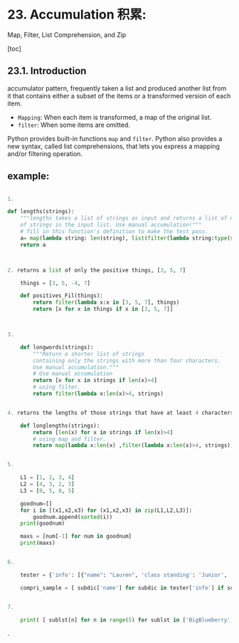 
# 23. Accumulation 积累:

Map, Filter, List Comprehension, and Zip

[toc]

## 23.1. Introduction

accumulator pattern, frequently taken a list and produced another list from it that contains either a subset of the items or a transformed version of each item.
- `Mapping`: When each item is transformed, a map of the original list.
- `filter`: When some items are omitted.


Python provides built-in functions `map` and `filter`. Python also provides a new syntax, called list comprehensions, that lets you express a mapping and/or filtering operation.



## example:

```py

1.

def lengths(strings):
    """lengths takes a list of strings as input and returns a list of numbers that are the lengths
    of strings in the input list. Use manual accumulation!"""
    # fill in this function's definition to make the test pass.
    a= map(lambda string: len(string), list(filter(lambda string:type(string)==type('s'), strings) ))
    return a



2. returns a list of only the positive things, [3, 5, 7]

    things = [3, 5, -4, 7]

    def positives_Fil(things):
        return filter(lambda x:x in [3, 5, 7], things)
        return [x for x in things if x in [3, 5, 7]]



3.

    def longwords(strings):
        """Return a shorter list of strings
        containing only the strings with more than four characters.
        Use manual accumulation."""
        # Use manual accumulation
        return [x for x in strings if len(x)>4]
        # using filter.
        return filter(lambda x:len(x)>4, strings)


4. returns the lengths of those strings that have at least 4 characters.

    def longlengths(strings):
        return [len(x) for x in strings if len(x)>4]
        # using map and filter.
        return map(lambda x:len(x) ,filter(lambda x:len(x)>4, strings))


5.

    L1 = [1, 2, 3, 4]
    L2 = [4, 3, 2, 3]
    L3 = [0, 5, 0, 5]

    goodnum=[]
    for i in [(x1,x2,x3) for (x1,x2,x3) in zip(L1,L2,L3)]:
        goodnum.append(sorted(i))
    print(goodnum)

    maxs = [num[-1] for num in goodnum]
    print(maxs)


6.

    tester = {'info': [{"name": "Lauren", 'class standing': 'Junior', 'major': "Information Science"},{'name': 'Ayo', 'class standing': "Bachelor's", 'major': 'Information Science'}, {'name': 'Kathryn', 'class standing': 'Senior', 'major': 'Sociology'}, {'name': 'Nick', 'class standing': 'Junior', 'major': 'Computer Science'}, {'name': 'Gladys', 'class standing': 'Sophomore', 'major': 'History'}, {'name': 'Adam', 'major': 'Violin Performance', 'class standing': 'Senior'}]}

    compri_sample = [ subdic['name'] for subdic in tester['info'] if subdic['class standing']=='Junior']


7.

    print( [ sublst[n] for n in range(5) for sublst in ['BigBlueberry','berry'] ])

```
















.
